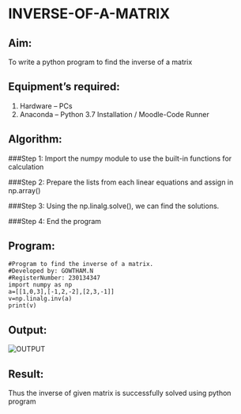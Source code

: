# INVERSE-OF-A-MATRIX
## Aim:
To write a python program to find the inverse of a matrix
## Equipment’s required:
1. 	Hardware – PCs
2. 	Anaconda – Python 3.7 Installation / Moodle-Code Runner
## Algorithm:
###Step 1:
Import the numpy module to use the built-in functions for calculation

###Step 2:
Prepare the lists from each linear equations and assign in np.array()

###Step 3:
Using the np.linalg.solve(), we can find the solutions.

###Step 4:
End the program


## Program:
~~~
#Program to find the inverse of a matrix.
#Developed by: GOWTHAM.N
#RegisterNumber: 230134347
import numpy as np
a=[[1,0,3],[-1,2,-2],[2,3,-1]]
v=np.linalg.inv(a)
print(v)
~~~
## Output:
![OUTPUT](https://github.com/GOWTHAM54577/INVERSE-OF-A-MATRIX/assets/144589420/7615352a-dd19-49c2-9934-8be49b38fd64)

## Result:
Thus the inverse of given matrix is successfully solved using python program

